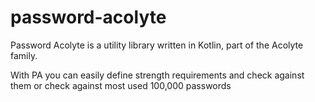 # password-acolyte
Password Acolyte is a utility library written in Kotlin, part of the Acolyte family. 

With PA you can easily define strength requirements and check against them or check against most used 100,000 passwords
